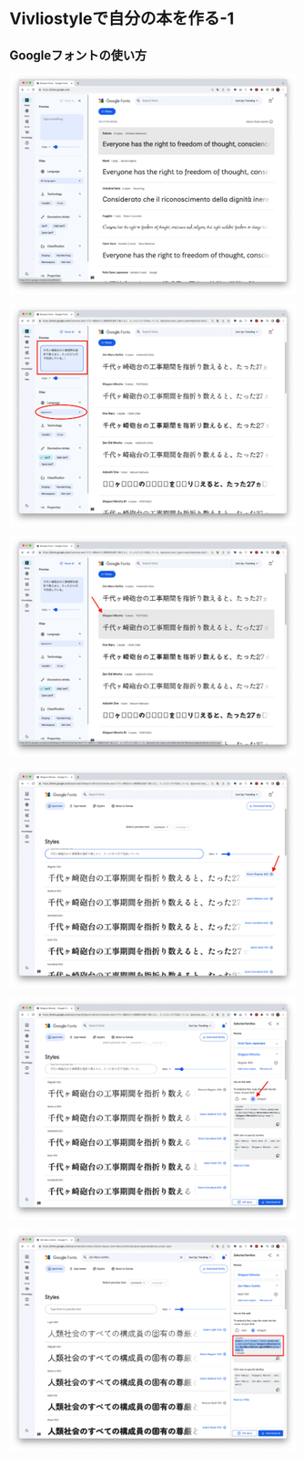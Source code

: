 # Vivliostyleで自分の本を作る-1

## Googleフォントの使い方

![](/images/4-create-your-book-in-vivliostyle-2/1-how-to-use-googlefont/4-1-1.png)

![](/images/4-create-your-book-in-vivliostyle-2/1-how-to-use-googlefont/4-1-2.png)

![](/images/4-create-your-book-in-vivliostyle-2/1-how-to-use-googlefont/4-1-3.png)

![](/images/4-create-your-book-in-vivliostyle-2/1-how-to-use-googlefont/4-1-4.png)

![](/images/4-create-your-book-in-vivliostyle-2/1-how-to-use-googlefont/4-1-5.png)

![](/images/4-create-your-book-in-vivliostyle-2/1-how-to-use-googlefont/4-1-6.png)

